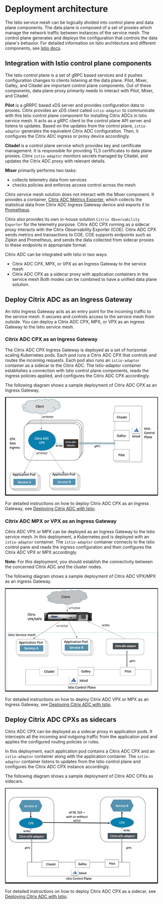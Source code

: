 
# Deployment architecture

The Istio service mesh can be logically divided into control plane and data plane components. The data plane is composed of a set of proxies which manage the network traffic between instances of the service mesh. The control plane generates and deploys the configuration that controls the data plane's behavior.
For detailed information on Istio architecture and different components, see [Istio docs](https://istio.io/docs/concepts/what-is-istio/#architecture).

## Integration with Istio control plane components

The Istio control plane is a set of gRPC based services and it pushes configuration changes to clients listening at the data plane. Pilot, Mixer, Galley, and Citadel are important control plane components. Out of these components, data plane proxy primarily needs to interact with Pilot, Mixer, and Citadel.
 
**Pilot** is a gRRPC based xDS server and provides configuration data to proxies. Citrix provides an xDS client called `istio-adaptor` to communicate with this Istio control plane component for installing Citrix ADCs in Istio service mesh. It acts as a gRPC client to the control plane API server and listens to updates. Based on the updates from the control plane, `istio-adaptor` generates the equivalent Citrix ADC configuration. Then, it configures the Citrix ADC ingress or proxy device accordingly.

**Citadel** is a control plane service which provides key and certificate management. It is responsible for providing TLS certificates to data plane proxies. Citrix `istio-adaptor` monitors secrets managed by Citadel, and updates the Citrix ADC proxy with relevant details.

**Mixer** primarily performs two tasks:

- collects telemetry data from services
- checks policies and enforces access control across the mesh

Citrix service mesh solution does not interact with the Mixer component. It provides a container, [Citrix ADC Metrics Exporter](https://github.com/citrix/citrix-adc-metrics-exporter), which collects the statistical data from Citrix ADC Ingress Gateway device and exports it to [Prometheus](https://prometheus.io).

Citrix also provides its own in-house solution `Citrix Observability Exporter` for the telemetry purpose. Citrix ADC CPX running as a sidecar proxy interacts with the Citrix Observability Exporter (COE). Citrix ADC CPX sends metrics and transactions to COE. COE supports endpoints such as Zipkin and Prometheus, and sends the data collected from sidecar proxies to these endpoints in appropriate format.


Citrix ADC can be integrated with Istio in two ways:

-  Citrix ADC CPX, MPX, or VPX as an Ingress Gateway to the service mesh
-  Citrix ADC CPX as a sidecar proxy with application containers in the service mesh
Both modes can be combined to have a unified data plane solution.


## Deploy Citrix ADC as an Ingress Gateway

An Istio Ingress Gateway acts as an entry point for the incoming traffic to the service mesh. It secures and controls access to the service mesh from outside. You can deploy a Citrix ADC CPX, MPX, or VPX as an ingress Gateway to the Istio service mesh.

### Citrix ADC CPX as an Ingress Gateway

The Citrix ADC CPX Ingress Gateway is deployed as a set of horizontal scaling Kubernetes pods. Each pod runs a Citrix ADC CPX that controls and routes the incoming requests.
Each pod also runs an `istio-adaptor` container as a sidecar to the Citrix ADC. The Istio-adaptor container establishes a connection with Istio control plane components, reads the ingress policies applied, and configures the Citrix ADC CPX accordingly.

The following diagram shows a sample deployment of Citrix ADC CPX as an Ingress Gateway.

![CPX-ingress](media/CPX-ingress.jpeg)

For detailed instructions on how to deploy Citrix ADC CPX as an Ingress Gateway, see [Deploying Citrix ADC with Istio](deploy-istio-adaptor-yaml.md).

### Citrix ADC MPX or VPX as an Ingress Gateway

Citrix ADC VPX or MPX can be deployed as an Ingress Gateway to the Istio service mesh. In this deployment, a Kubernetes pod is deployed with an `istio-adaptor` container. The `istio-adaptor` container connects to the Istio control pane and reads the ingress configuration and then configures the Citrix ADC VPX or MPX accordingly.

**Note:** For this deployment, you should establish the connectivity between the concerned Citrix ADC and the cluster nodes.

The following diagram shows a sample deployment of Citrix ADC VPX/MPX as an ingress Gateway.

![vpx-ingress](media/vpx-ingress.jpeg)

For detailed instructions on how to deploy Citrix ADC VPX or MPX as an Ingress Gateway, see [Deploying Citrix ADC with Istio](deploy-istio-adaptor-yaml.md).

## Deploy Citrix ADC CPXs as sidecars

Citrix ADC CPX can be deployed as a sidecar proxy in application pods. It intercepts all the incoming and outgoing traffic from the application pod and applies the configured routing policies or rules.

In this deployment, each application pod contains a Citrix ADC CPX and an `istio-adaptor` container along with the application container.
The `istio-adaptor` container listens to updates from the Istio control plane and configures the Citrix ADC CPX instance accordingly.

The following diagram shows a sample deployment of Citrix ADC CPXs as sidecars.

![cpx-proxy](media/cpx-proxy.jpeg)

For detailed instructions on how to deploy Citrix ADC CPX as a sidecar, see [Deploying Citrix ADC with Istio](deploy-istio-adaptor-yaml.md).
